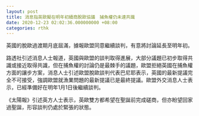 ```yaml
---
layout: post
title: 消息指英歐擬在明年初續商脫歐協議　捕魚權仍未達共識
date: 2020-12-23 02:02:36.000000000 +08:00
categories: rthk
---
```


英國的脫歐過渡期月底屆滿，據報歐盟同意繼續談判，有意將討論延長至明年初。

路透社引述消息人士報道，英國與歐盟的談判取得進展，大部分議題已初步取得共識或接近取得共識，但在捕魚權的討論仍是最棘手的議題，歐盟拒絕英國在捕魚權方面的讓步方案，消息人士引述歐盟脫歐談判代表巴尼耶表示，英國的最新提議完全不可接受，強調歐盟就漁業問題的最新提議已是最終提議。歐盟外交消息人士表示，已經準備好在明年1月1日後繼續談判。

《太陽報》引述英方人士表示，英歐雙方都希望在聖誕前完成磋商，但亦盼望回家過聖誕，形容談判仍處於緊張的狀態。
